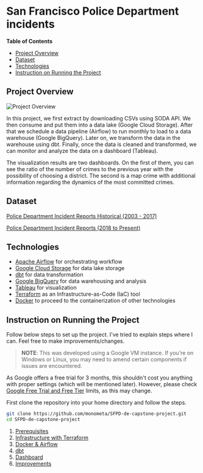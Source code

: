 # San Francisco Police Department incidents

**Table of Contents**

* [Project Overview](#project-overview)
* [Dataset](#dataset)
* [Technologies](#technologies)
* [Instruction on Running the Project](#instruction-on-running-the-project)

## Project Overview

![Project Overview](https://user-images.githubusercontent.com/107945681/192289946-803d3787-5a84-45d9-8288-bd7e4b479e84.png)

In this project, we first extract by downloading CSVs using SODA API. We then consume and put them into a data lake (Google Cloud Storage). After that we schedule a data pipeline (Airflow) to run monthly to load to a data warehouse (Google BigQuery). Later on, we transform the data in the warehouse using dbt. Finally, once the data is cleaned and transformed, we can monitor and analyze the data on a dashboard (Tableau).

The visualization results are two dashboards. On the first of them, you can see the ratio of the number of crimes to the previous year with the possibility of choosing a district. The second is a map crime with additional information regarding the dynamics of the most committed crimes.

## Dataset

[Police Department Incident Reports Historical (2003 - 2017)](https://data.sfgov.org/Public-Safety/Police-Department-Incident-Reports-Historical-2003/tmnf-yvry)

[Police Department Incident Reports (2018 to Present)](https://data.sfgov.org/Public-Safety/Police-Department-Incident-Reports-2018-to-Present/wg3w-h783)

## Technologies

* [Apache Airflow](https://airflow.apache.org/) for orchestrating workflow
* [Google Cloud Storage](https://cloud.google.com/storage/docs) for data lake storage
* [dbt](https://www.getdbt.com/) for data transformation
* [Google BigQuery](https://cloud.google.com/bigquery) for data warehousing and analysis
* [Tableau](https://www.tableau.com/why-tableau/what-is-tableau) for visualization
* [Terraform](https://www.terraform.io/) as an Infrastructure-as-Code (IaC) tool
* [Docker](https://www.docker.com/) to proceed to the containerization of other technologies

## Instruction on Running the Project

Follow below steps to set up the project. I've tried to explain steps where I can. Feel free to make improvements/changes.

> **NOTE**: This was developed using a Google VM instance. If you're on Windows or Linux, you may need to amend certain components if issues are encountered.

As Google offers a free trial for 3 months, this shouldn't cost you anything with proper settings (which will be mentioned later). However, please check [Google Free Trial and Free Tier](https://cloud.google.com/free) limits, as this may change.

First clone the repository into your home directory and follow the steps.

  ```bash
  git clone https://github.com/monometa/SFPD-de-capstone-project.git
  cd SFPD-de-capstone-project
  ```
  
1. [Prerequisites](instructions/prerequisites.md)
1. [Infrastructure with Terraform](instructions/infrastructure.md)
1. [Docker & Airflow](instructions/docker_airflow.md) 
1. [dbt](instructions/dbt.md)
1. [Dashboard](instructions/visualisation.md)
1. [Improvements](instructions/improvements.md)
